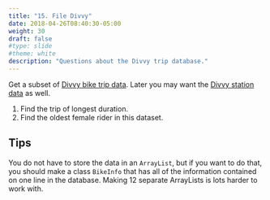 ```yaml
---
title: "15. File Divvy"
date: 2018-04-26T08:40:30-05:00
weight: 30
draft: false
#type: slide
#theme: white
description: "Questions about the Divvy trip database."
---
```


Get a subset of [Divvy bike trip data](smalltrips.csv). Later you may want the [Divvy station data](stations.csv) as well.

1. Find the trip of longest duration.
2. Find the oldest female rider in this dataset.

## Tips

You do not have to store the data in an `ArrayList`, but if you want to do that, you should make a class `BikeInfo` that has all of the information contained on one line in the database. Making 12 separate ArrayLists is lots harder to work with.
